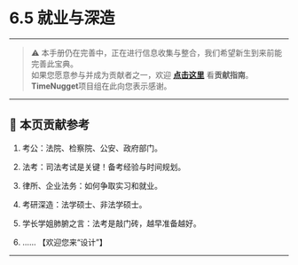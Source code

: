 # 6.5 就业与深造

---

> ⚠️ 本手册仍在完善中，正在进行信息收集与整合，我们希望新生到来前能完善此宝典。  
> 如果您愿意参与并成为贡献者之一，欢迎 **[点击这里](/CONTRIBUTING)** 看**贡献指南**。  
> **TimeNugget**项目组在此向您表示感谢。  

---

## 📌 本页贡献参考

1. 考公：法院、检察院、公安、政府部门。

2. 法考：司法考试是关键！备考经验与时间规划。

3. 律所、企业法务：如何争取实习和就业。

4. 考研深造：法学硕士、非法学硕士。

5. 学长学姐肺腑之言：法考是敲门砖，越早准备越好。

6. ……  【欢迎您来“设计”】

---
